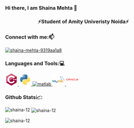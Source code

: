 ### Hi there, I am Shaina Mehta 👋 

<h3 align="center">⚡Student of Amity Univeristy Noida⚡</h3>

<h3 align="left">Connect with me:📫</h3>
<p align="left">


<a href="https://www.linkedin.com/in/shaina-mehta-9319aa1a8/" target="blank"><img align="center" src="https://raw.githubusercontent.com/rahuldkjain/github-profile-readme-generator/master/src/images/icons/Social/linked-in-alt.svg" alt="shaina-mehta-9319aa1a8" height="30" width="40" /></a>

<h3 align="left">Languages and Tools:💻</h3>
<p align="left"> <a href="https://www.w3schools.com/cpp/" target="_blank" rel="noreferrer"> <img src="https://raw.githubusercontent.com/devicons/devicon/master/icons/cplusplus/cplusplus-original.svg" alt="cplusplus" width="40" height="40"/>  </a> <a href="https://www.python.org" target="_blank" rel="noreferrer"> <img src="https://raw.githubusercontent.com/devicons/devicon/master/icons/python/python-original.svg" alt="python" width="40" height="40"/> </a>    </a> <a href="https://www.mathworks.com/" target="_blank" rel="noreferrer"> <img src="https://upload.wikimedia.org/wikipedia/commons/2/21/Matlab_Logo.png" alt="matlab" width="40" height="40"/> </a> <a href="https://www.mysql.com/" target="_blank" rel="noreferrer"> <img src="https://raw.githubusercontent.com/devicons/devicon/master/icons/mysql/mysql-original-wordmark.svg" alt="mysql" width="40" height="40"/> </a> <a href="https://www.oracle.com/" target="_blank" rel="noreferrer"> <img src="https://raw.githubusercontent.com/devicons/devicon/master/icons/oracle/oracle-original.svg" alt="oracle" width="40" height="40"/>  </a> 
  
 
<h3 align="left">Github Stats📈:</h3>
<p><img align="left" src="https://github-readme-stats.vercel.app/api/top-langs?username=shaina-12&show_icons=true&locale=en&layout=compact" alt="shaina-12" /></p>

<p>&nbsp;<img align="center" src="https://github-readme-stats.vercel.app/api?username=shaina-12&show_icons=true&locale=en" alt="shaina-12" /></p>

<p><img align="center" src="https://github-readme-streak-stats.herokuapp.com/?user=shaina-12&" alt="shaina-12" /></p>

